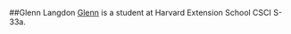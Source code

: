 ##Glenn Langdon
[Glenn](http://www.glennlangdon.com/) is a student at Harvard Extension School CSCI S-33a.